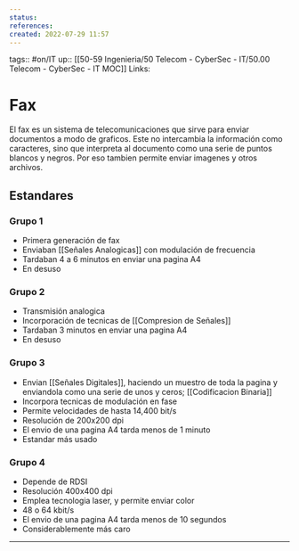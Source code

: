 ```yaml
---
status:
references:
created: 2022-07-29 11:57
---
```

tags:: #on/IT 
up:: [[50-59 Ingenieria/50 Telecom - CyberSec - IT/50.00 Telecom - CyberSec - IT MOC]]
Links: 
# Fax
El fax es un sistema de telecomunicaciones que sirve para enviar documentos a modo de graficos. Este no intercambia la información como caracteres, sino que interpreta al documento como una serie de puntos blancos y negros. Por eso tambien permite enviar imagenes y otros archivos.

## Estandares
### Grupo 1
- Primera generación de fax 
- Enviaban [[Señales Analogicas]] con modulación de frecuencia
- Tardaban 4 a 6 minutos en enviar una pagina A4
- En desuso

### Grupo 2
- Transmisión analogica
- Incorporación de tecnicas de [[Compresion de Señales]]
- Tardaban 3 minutos en enviar una pagina A4
- En desuso

### Grupo 3
- Envian [[Señales Digitales]], haciendo un muestro de toda la pagina y enviandola como una serie de unos y ceros; [[Codificacion Binaria]]
- Incorpora tecnicas de modulación en fase
- Permite velocidades de hasta 14,400 bit/s
- Resolución de 200x200 dpi
- El envio de una pagina A4 tarda menos de 1 minuto
- Estandar más usado

### Grupo 4
- Depende de RDSI
- Resolución 400x400 dpi
- Emplea tecnologia laser, y permite enviar color
- 48 o 64 kbit/s
- El envio de una pagina A4 tarda menos de 10 segundos
- Considerablemente más caro
___
